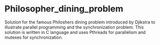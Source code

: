 # Philosopher_dining_problem
Solution for the famous Philoshers dining problem introduced by Djikstra to illustrate parallel programming and the synchronization problem. This solution is written in C language and uses Pthreads for parallelism and mutexes for synchronization.
